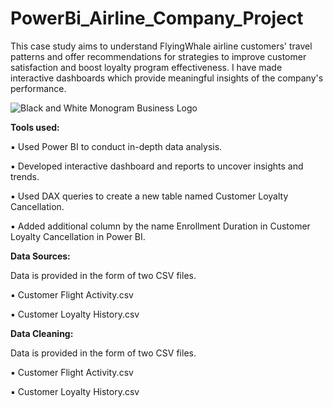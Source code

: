 # PowerBi_Airline_Company_Project
This case study aims to understand FlyingWhale airline customers' travel patterns and offer recommendations for strategies to improve customer satisfaction and boost loyalty program effectiveness. I have made interactive dashboards which provide meaningful insights of the company's performance.

![Black and White Monogram Business Logo](https://github.com/hina-ghani/PowerBi_Airline_Company_Project/assets/168838939/01a0f8b7-4ab4-4afe-a094-4de317405f6f)

**Tools used:**

▪ Used Power BI to conduct in-depth data analysis.

▪ Developed interactive dashboard and reports to uncover insights and trends.

▪ Used DAX queries to create a new table named Customer Loyalty Cancellation.

▪ Added additional column by the name Enrollment Duration in Customer Loyalty Cancellation in
  Power BI.

**Data Sources:**

Data is provided in the form of two CSV files.

▪ Customer Flight Activity.csv

▪ Customer Loyalty History.csv

**Data Cleaning:**

Data is provided in the form of two CSV files.

▪ Customer Flight Activity.csv

▪ Customer Loyalty History.csv




